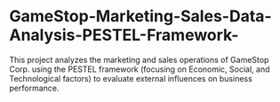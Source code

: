 # GameStop-Marketing-Sales-Data-Analysis-PESTEL-Framework-
This project analyzes the marketing and sales operations of GameStop Corp. using the PESTEL framework (focusing on Economic, Social, and Technological factors) to evaluate external influences on business performance.
